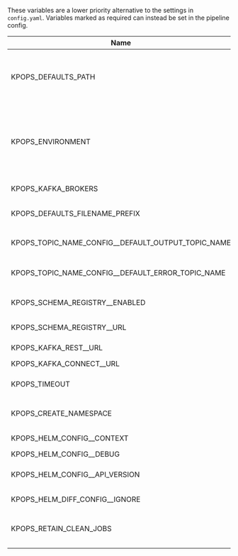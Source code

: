 These variables are a lower priority alternative to the settings in `config.yaml`. Variables marked as required can instead be set in the pipeline config.

|                       Name                       |              Default Value              |Required|                                                                                Description                                                                                 |               Setting name                |
|--------------------------------------------------|-----------------------------------------|--------|----------------------------------------------------------------------------------------------------------------------------------------------------------------------------|-------------------------------------------|
|KPOPS_DEFAULTS_PATH                               |.                                        |False   |The path to the folder containing the defaults.yaml file and the environment defaults files. Paths can either be absolute or relative to `config.yaml`                      |defaults_path                              |
|KPOPS_ENVIRONMENT                                 |                                         |True    |The environment you want to generate and deploy the pipeline to. Suffix your environment files with this value (e.g. defaults_development.yaml for environment=development).|environment                                |
|KPOPS_KAFKA_BROKERS                               |                                         |True    |The comma separated Kafka brokers address.                                                                                                                                  |kafka_brokers                              |
|KPOPS_DEFAULTS_FILENAME_PREFIX                    |defaults                                 |False   |The name of the defaults file and the prefix of the defaults environment file.                                                                                              |defaults_filename_prefix                   |
|KPOPS_TOPIC_NAME_CONFIG__DEFAULT_OUTPUT_TOPIC_NAME|${pipeline_name}-${component__name}      |False   |Configures the value for the variable ${output_topic_name}                                                                                                                  |topic_name_config.default_output_topic_name|
|KPOPS_TOPIC_NAME_CONFIG__DEFAULT_ERROR_TOPIC_NAME |${pipeline_name}-${component__name}-error|False   |Configures the value for the variable ${error_topic_name}                                                                                                                   |topic_name_config.default_error_topic_name |
|KPOPS_SCHEMA_REGISTRY__ENABLED                    |False                                    |False   |Whether the Schema Registry handler should be initialized.                                                                                                                  |schema_registry.enabled                    |
|KPOPS_SCHEMA_REGISTRY__URL                        |http://localhost:8081/                   |False   |Address of the Schema Registry.                                                                                                                                             |schema_registry.url                        |
|KPOPS_KAFKA_REST__URL                             |http://localhost:8082/                   |False   |Address of the Kafka REST Proxy.                                                                                                                                            |kafka_rest.url                             |
|KPOPS_KAFKA_CONNECT__URL                          |http://localhost:8083/                   |False   |Address of Kafka Connect.                                                                                                                                                   |kafka_connect.url                          |
|KPOPS_TIMEOUT                                     |300                                      |False   |The timeout in seconds that specifies when actions like deletion or deploy timeout.                                                                                         |timeout                                    |
|KPOPS_CREATE_NAMESPACE                            |False                                    |False   |Flag for `helm upgrade --install`. Create the release namespace if not present.                                                                                             |create_namespace                           |
|KPOPS_HELM_CONFIG__CONTEXT                        |                                         |False   |Name of kubeconfig context (`--kube-context`)                                                                                                                               |helm_config.context                        |
|KPOPS_HELM_CONFIG__DEBUG                          |False                                    |False   |Run Helm in Debug mode                                                                                                                                                      |helm_config.debug                          |
|KPOPS_HELM_CONFIG__API_VERSION                    |                                         |False   |Kubernetes API version used for Capabilities.APIVersions                                                                                                                    |helm_config.api_version                    |
|KPOPS_HELM_DIFF_CONFIG__IGNORE                    |                                         |True    |Set of keys that should not be checked.                                                                                                                                     |helm_diff_config.ignore                    |
|KPOPS_RETAIN_CLEAN_JOBS                           |False                                    |False   |Whether to retain clean up jobs in the cluster or uninstall the, after completion.                                                                                          |retain_clean_jobs                          |

